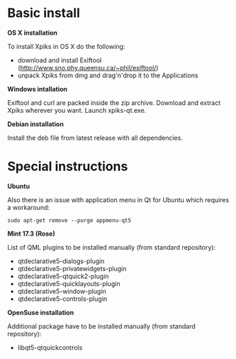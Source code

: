 # Basic install #

**OS X installation**

To install Xpiks in OS X do the following:

- download and install Exiftool (http://www.sno.phy.queensu.ca/~phil/exiftool/)
- unpack Xpiks from dmg and drag'n'drop it to the Applications

**Windows intallation**

Exiftool and curl are packed inside the zip archive. Download and extract Xpiks wherever you want. Launch xpiks-qt.exe.

**Debian installation**

Install the deb file from latest release with all dependencies.

# Special instructions #

**Ubuntu**

Also there is an issue with application menu in Qt for Ubuntu which requires a workaround:

`sudo apt-get remove --purge appmenu-qt5`

**Mint 17.3 (Rose)**

List of QML plugins to be installed manually (from standard repository):

- qtdeclarative5-dialogs-plugin
- qtdeclarative5-privatewidgets-plugin
- qtdeclarative5-qtquick2-plugin
- qtdeclarative5-quicklayouts-plugin
- qtdeclarative5-window-plugin
- qtdeclarative5-controls-plugin

**OpenSuse installation**

Additional package have to be installed manually (from standard repository):

- libqt5-qtquickcontrols
